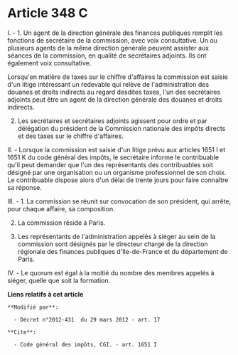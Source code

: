 # Article 348 C

I. - 1. Un agent de la direction générale des finances publiques remplit les fonctions de secrétaire de la commission, avec
voix consultative. Un ou plusieurs agents de la même direction générale peuvent assister aux séances de la commission, en
qualité de secrétaires adjoints. Ils ont également voix consultative. 

Lorsqu'en matière de taxes sur le chiffre d'affaires la commission est saisie d'un litige intéressant un redevable qui relève
de l'administration des douanes et droits indirects au regard desdites taxes, l'un des secrétaires adjoints peut être un
agent de la direction générale des douanes et droits indirects. 

2. Les secrétaires et secrétaires adjoints agissent pour ordre et par délégation du président de la Commission nationale des
impôts directs et des taxes sur le chiffre d'affaires. 

II. - Lorsque la commission est saisie d'un litige prévu aux articles 1651 I et 1651 K du code général des impôts, le
secrétaire informe le contribuable qu'il peut demander que l'un des représentants des contribuables soit désigné par une
organisation ou un organisme professionnel de son choix. Le contribuable dispose alors d'un délai de trente jours pour faire
connaître sa réponse. 

III. - 1. La commission se réunit sur convocation de son président, qui arrête, pour chaque affaire, sa composition. 

2. La commission réside à Paris. 

3. Les représentants de l'administration appelés à siéger au sein de la commission sont désignés par le directeur chargé de
la direction régionale des finances publiques d'Ile-de-France et du département de Paris. 

IV. - Le quorum est égal à la moitié du nombre des membres appelés à siéger, quelle que soit la formation.

**Liens relatifs à cet article**

	**Modifié par**:

	  - Décret n°2012-431  du 29 mars 2012 - art. 17

	**Cite**:

	  - Code général des impôts, CGI. - art. 1651 I
